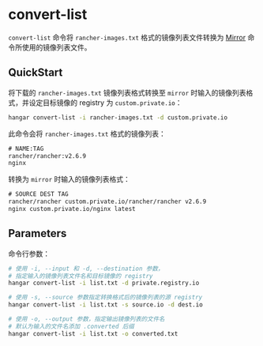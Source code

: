 # convert-list

`convert-list` 命令将 `rancher-images.txt` 格式的镜像列表文件转换为 [Mirror](./mirror.md) 命令所使用的镜像列表文件。

## QuickStart

将下载的 `rancher-images.txt` 镜像列表格式转换至 `mirror` 时输入的镜像列表格式，并设定目标镜像的 registry 为 `custom.private.io`：

``` sh
hangar convert-list -i rancher-images.txt -d custom.private.io
```

此命令会将 `rancher-images.txt` 格式的镜像列表：

```txt
# NAME:TAG
rancher/rancher:v2.6.9
nginx
```

转换为 `mirror` 时输入的镜像列表格式：

```txt
# SOURCE DEST TAG
rancher/rancher custom.private.io/rancher/rancher v2.6.9
nginx custom.private.io/nginx latest
```

## Parameters

命令行参数：

```sh
# 使用 -i, --input 和 -d, --destination 参数，
# 指定输入的镜像列表文件名和目标镜像的 registry
hangar convert-list -i list.txt -d private.registry.io

# 使用 -s, --source 参数指定转换格式后的镜像列表的源 registry
hangar convert-list -i list.txt -s source.io -d dest.io

# 使用 -o, --output 参数，指定输出镜像列表的文件名
# 默认为输入的文件名添加 .converted 后缀
hangar convert-list -i list.txt -o converted.txt
```
